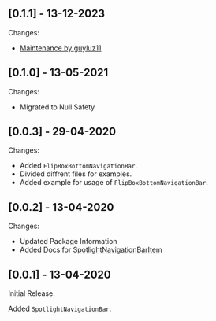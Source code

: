 ## [0.1.1] - 13-12-2023

Changes:
* [Maintenance by guyluz11](https://github.com/masterashu/flutter_cool_nav/pull/5)

## [0.1.0] - 13-05-2021

Changes:
* Migrated to Null Safety

## [0.0.3] - 29-04-2020

Changes:
* Added `FlipBoxBottomNavigationBar`.
* Divided diffrent files for examples.
* Added example for usage of `FlipBoxBottomNavigationBar`.

## [0.0.2] - 13-04-2020

Changes:
* Updated Package Information
* Added Docs for [SpotlightNavigationBarItem](https://pub.dev/documentation/cool_nav/latest/coolnav/SpotlightBottomNavigationBarItem-class.html)

## [0.0.1] - 13-04-2020

Initial Release.

Added `SpotlightNavigationBar`.
